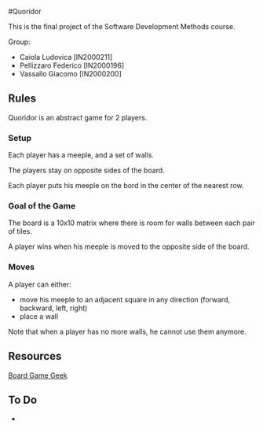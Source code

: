 #Quoridor

This is the final project of the Software Development Methods course.

Group:
- Caiola Ludovica [IN2000211]
- Pellizzaro Federico [IN2000196]
- Vassallo Giacomo [IN2000200]

## Rules

Quoridor is an abstract game for 2 players.

### Setup
Each player has a meeple, and a set of walls.

The players stay on opposite sides of the board.

Each player puts his meeple on the bord in the center of the nearest row.

### Goal of the Game
The board is a 10x10 matrix where there is room for walls between each pair of tiles.

A player wins when his meeple is moved to the opposite side of the board.

### Moves
A player can either:
- move his meeple to an adjacent square in any direction (forward, backward, left, right)
- place a wall

Note that when a player has no more walls, he cannot use them anymore.

## Resources

[Board Game Geek](https://boardgamegeek.com/boardgame/624/quoridor)



## To Do

- 